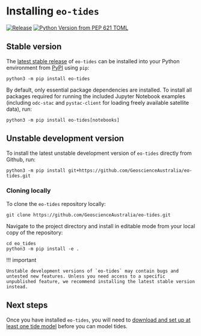 # Installing `eo-tides`

[![Release](https://img.shields.io/github/v/release/GeoscienceAustralia/eo-tides)](https://pypi.org/project/eo-tides/)
[![Python Version from PEP 621 TOML](https://img.shields.io/pypi/pyversions/eo-tides)](https://github.com/GeoscienceAustralia/eo-tides/blob/main/pyproject.toml)

## Stable version

The [latest stable release](https://github.com/GeoscienceAustralia/eo-tides/releases) of `eo-tides` can be installed into your Python environment from [PyPI](https://pypi.org/project/eo-tides/) using `pip`:

```console
python3 -m pip install eo-tides
```

By default, only essential package dependencies are installed. To install all packages required for running the included Jupyter Notebook examples (including `odc-stac` and `pystac-client` for loading freely available satellite data), run:

```console
python3 -m pip install eo-tides[notebooks]
```

## Unstable development version

To install the latest unstable development version of `eo-tides` directly from Github, run:

```console
python3 -m pip install git+https://github.com/GeoscienceAustralia/eo-tides.git
```

### Cloning locally

To clone the `eo-tides` repository locally:

```console
git clone https://github.com/GeoscienceAustralia/eo-tides.git
```

Navigate to the project directory and install in editable mode from your local copy of the repository:

```console
cd eo_tides
python3 -m pip install -e .
```

!!! important

    Unstable development versions of `eo-tides` may contain bugs and untested new features. Unless you need access to a specific unpublished feature, we recommend installing the latest stable version instead.

## Next steps

Once you have installed `eo-tides`, you will need to [download and set up at least one tide model](setup.md) before you can model tides.
